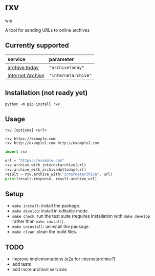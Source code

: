 # rxv

wip

A tool for sending URLs to online archives

## Currently supported

| service                                 | parameter           |
| :-------------------------------------- | :------------------ |
| [archive.today](https://archive.today)  | `"archivetoday"`    |
| [Internet Archive](https://archive.org) | `"internetarchive"` |

## Installation (not ready yet)

```terminal
python -m pip install rxv
```

## Usage

`rxv [options] <url>`

```terminal
rxv https://example.com
rxv http://example1.com http://example2.com
```

```python
import rxv

url = "https://example.com"
rxv.archive_with_internetarchive(url)
rxv.archive_with_archivedottoday(url)
result = rxv.archive_with("internetarchive", url)
print(result.response, result.archive_url)
```

## Setup

- `make install`: install the package.
- `make develop`: install in editable mode.
- `make check`: run the test suite (requires installation with `make develop` rather than `make install`).
- `make uninstall`: uninstall the package.
- `make clean`: clean the build files.

## TODO

- improve implementations (e2a for internetarchive?)
- add tests
- add more archival services
